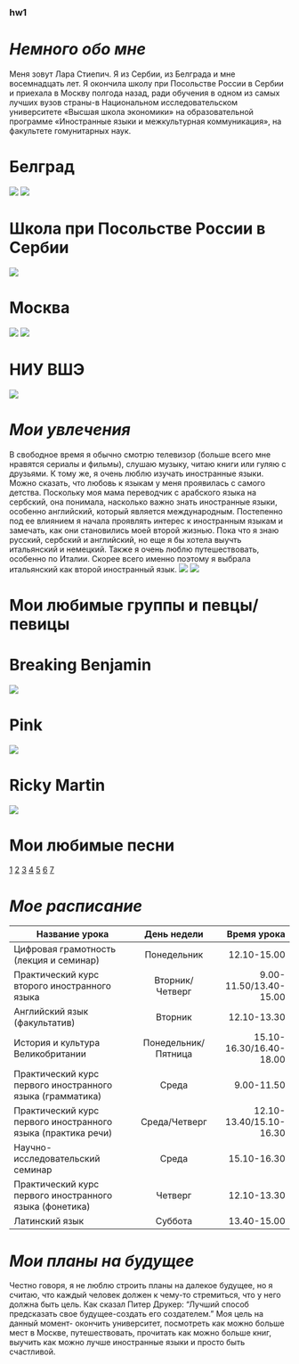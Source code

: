 ### hw1 ###
# *Немного обо мне* #
Меня зовут Лара Cтиепич. Я из Сербии, из Белграда и мне восемнадцать лет. Я окончила школу при Посольстве России в Сербии и приехала в Москву полгода назад, ради обучения в одном из самых лучших вузов страны-в Национальном исследовательском университете «Высшая школа экономики» на образовательной программе «Иностранные языки и межкультурная коммуникация», на факультете гомунитарных наук. 
# Белград #
![](https://lonelyplanetwp.imgix.net/2017/09/Belgrade-Knez-Mihailova-street-af958c3aa30c.jpg?crop=entropy&fit=crop&h=421&sharp=10&vib=20&w=748) ![](http://nomadcapitalist.com/wp-content/uploads/2017/08/Belgrade-Featured.jpg)
# Школа при Посольстве России в Сербии #
![](http://www.shkolaserb.ru/kontent/stranicy/shkola/shkola2015.jpg) 
# Москва #
![](https://www.delfin-tour.ru/ai/html/92/images/0/12.jpg) ![](https://assets1.bmstatic.com/assets/bookshelves-covers/ff/46/37f5074e6b828c369f0533859ff59a28-iK2n0dDd-ipad.jpg)
# НИУ ВШЭ #
![](https://moscow.hse.ru/data/2017/07/03/1171253097/20170614_1034-Pano.jpg) 
# *Мои увлечения* #
В свободное время я обычно смотрю телевизор (больше всего мне нравятся сериалы и фильмы), слушаю музыку, читаю книги или гуляю с друзьями. К тому же, я очень люблю изучать иностранные языки. Можно сказать, что любовь к языкам у меня проявилась с самого детства. Поскольку моя мама переводчик с арабского языка на сербский, она понимала, насколько важно знать иностранные языки, особенно английский, который является международным. Постепенно под ее влиянием я начала проявлять интерес к иностранным языкам и замечать, как они становились моей второй жизнью. Пока что я знаю русский, сербский и английский, но еще я бы хотела выучть итальянский и немецкий. Также я очень люблю путешествовать, особенно по Италии. Скорее всего именно поэтому я выбрала итальянский как второй иностранный язык.
![](http://humanities.exeter.ac.uk/media/universityofexeter/collegeofhumanities/foreign_language_centre_930.jpg) ![](https://www2.naz.edu/files/2613/9152/9631/Modern-Foreign-Languages.jpg) 
# Мои любимые группы и певцы/певицы #
# Breaking Benjamin #
![](https://i.makeagif.com/media/7-14-2015/oG-pYA.gif)
# Pink #
![](https://media.giphy.com/media/xTg8B2QpPwcTxwReQU/giphy.gif)
# Ricky Martin #
![](https://media.giphy.com/media/xT9IgoYQTCXxb0Zqtq/source.gif)
# Мои любимые песни #
[1](https://www.youtube.com/watch?v=p47fEXGabaY&list=PLP3XXWil4T2C0ANJu-l7MSO9c-wSz0vmz) [2](https://www.youtube.com/watch?v=t0imaSCnSuA) [3](https://www.youtube.com/watch?v=Pv0PAchVGCw) [4](https://www.youtube.com/watch?v=ULTtWUZhD9c) [5](https://www.youtube.com/watch?v=qQ3qJmgktS0&list=PL89v5UCz1sHi0JsQxQ8DBatNvs6pDV_FK) [6](https://www.youtube.com/watch?v=1cQh1ccqu8M) [7](https://www.youtube.com/watch?v=6XVrWSdCTN4)
# *Мое расписание* #
Название урока|День недели|Время урока
---|:---:|---:|
Цифровая грамотность (лекция и семинар)|Понедельник|12.10-15.00
Практический курс второго иностранного языка|Вторник/Четверг|9.00-11.50/13.40-15.00
Английский язык (факультатив)|Вторник|12.10-13.30
История и культура Великобритании|Понедельник/Пятница|15.10-16.30/16.40-18.00
Практический курс первого иностранного языка (грамматика)|Среда|9.00-11.50
Практический курс первого иностранного языка (практика речи)|Среда/Четверг|12.10-13.40/15.10-16.30
Научно-исследовательский семинар|Среда|15.10-16.30
Практический курс первого иностранного языка (фонетика)|Четверг|12.10-13.30
Латинский язык|Суббота|13.40-15.00
# *Мои планы на будущее* #
Честно говоря, я не люблю строить планы на далекое будущее, но я считаю, что каждый человек должен к чему-то стремиться, что у него должна быть цель. Как сказал Питер Друкер: “Лучший способ предсказать свое будущее-создать его создателем.” Моя цель на данный момент- окончить университет, посмотреть как можно больше мест в Москве, путешествовать, прочитать как можно больше книг, выучить как можно лучше иностранные языки и просто быть счастливой. 
